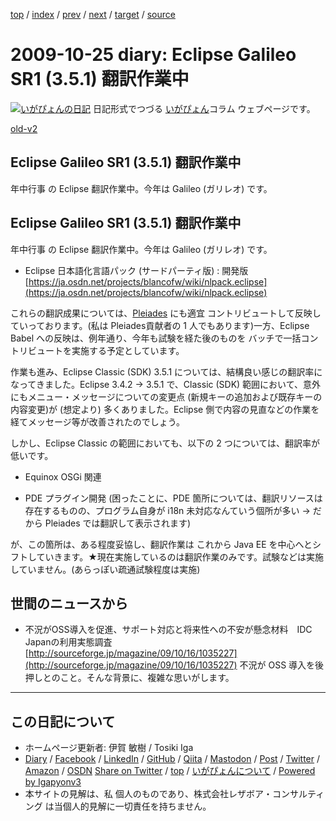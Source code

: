 [top](../index.html) 
 / [index](index.html) 
 / [prev](ig091023.html) 
 / [next](ig091029.html) 
 / [target](https://www.igapyon.jp/igapyon/diary/2009/ig091025.html) 
 / [source](https://github.com/igapyon/diary/blob/master/2009/ig091025.src.md) 

2009-10-25 diary: Eclipse Galileo SR1 (3.5.1) 翻訳作業中
=====================================================================================================
[![いがぴょんの日記](https://www.igapyon.jp/igapyon/diary/images/iga202308_64.jpg "いがぴょん")](https://www.igapyon.jp/igapyon/diary/memo/memoigapyon.html) 日記形式でつづる [いがぴょん](https://www.igapyon.jp/igapyon/diary/memo/memoigapyon.html)コラム ウェブページです。

[old-v2](ig091025-orig.html)

## Eclipse Galileo SR1 (3.5.1) 翻訳作業中

年中行事 の Eclipse 翻訳作業中。今年は Galileo (ガリレオ) です。


## Eclipse Galileo SR1 (3.5.1) 翻訳作業中

年中行事 の Eclipse 翻訳作業中。今年は Galileo (ガリレオ) です。

* Eclipse 日本語化言語パック (サードパーティ版) : 開発版
  [https://ja.osdn.net/projects/blancofw/wiki/nlpack.eclipse](https://ja.osdn.net/projects/blancofw/wiki/nlpack.eclipse)

これらの翻訳成果については、[Pleiades](http://mergedoc.sourceforge.jp/pleiades.html) にも適宜 コントリビュートして反映していっております。(私は Pleiades貢献者の 1 人でもあります)一方、Eclipse Babel への反映は、例年通り、今年も試験を経た後のものを バッチで一括コントリビュートを実施する予定としています。

作業も進み、Eclipse Classic (SDK) 3.5.1 については、結構良い感じの翻訳率になってきました。Eclipse 3.4.2
-> 3.5.1 で、Classic (SDK) 範囲において、意外にもメニュー・メッセージについての変更点 (新規キーの追加および既存キーの内容変更)が (想定より) 多くありました。Eclipse 側で内容の見直などの作業を経てメッセージ等が改善されたのでしょう。

しかし、Eclipse Classic の範囲においても、以下の 2 つについては、翻訳率が低いです。

* Equinox
  OSGi 関連
  
* PDE
  プラグイン開発 (困ったことに、PDE 箇所については、翻訳リソースは存在するものの、プログラム自身が i18n 未対応なんていう個所が多い
  → だから Pleiades では翻訳して表示されます)

が、この箇所は、ある程度妥協し、翻訳作業は これから Java EE を中心へとシフトしていきます。★現在実施しているのは翻訳作業のみです。試験などは実施していません。(あらっぽい疏通試験程度は実施)

## 世間のニュースから

* 不況がOSS導入を促進、サポート対応と将来性への不安が懸念材料　IDC Japanの利用実態調査
  [http://sourceforge.jp/magazine/09/10/16/1035227](http://sourceforge.jp/magazine/09/10/16/1035227)
  不況が OSS 導入を後押しとのこと。そんな背景に、複雑な思いがします。


----------------------------------------------------------------------------------------------------

## この日記について

* ホームページ更新者: 伊賀 敏樹 / Tosiki Iga
* [Diary](https://www.igapyon.jp/igapyon/diary/) / [Facebook](https://www.facebook.com/igapyon) / [LinkedIn](https://www.linkedin.com/in/toshikiiga) / [GitHub](https://github.com/igapyon) / [Qiita](https://qiita.com/igapyon) / [Mastodon](https://social.vivaldi.net/@igapyon) / [Post](https://post.news/igapyon) / [Twitter](https://twitter.com/ToshikiIga) / [Amazon](https://www.amazon.co.jp/%E4%BC%8A%E8%B3%80-%E6%95%8F%E6%A8%B9/e/B004LTQWCQ) / [OSDN](https://ja.osdn.net/users/iga/)
[Share on Twitter](https://twitter.com/intent/tweet?hashtags=igapyon%2Cdiary%2C%E3%81%84%E3%81%8C%E3%81%B4%E3%82%87%E3%82%93&text=Eclipse+Galileo+SR1+%283.5.1%29+%E7%BF%BB%E8%A8%B3%E4%BD%9C%E6%A5%AD%E4%B8%AD&url=https%3A%2F%2Fwww.igapyon.jp%2Figapyon%2Fdiary%2F2009%2Fig091025.html) / [top](../index.html) / [いがぴょんについて](https://www.igapyon.jp/igapyon/diary/memo/memoigapyon.html) / [Powered by Igapyonv3](https://github.com/igapyon/igapyonv3)
* 本サイトの見解は、私 個人のものであり、株式会社レザボア・コンサルティング は当個人的見解に一切責任を持ちません。 
